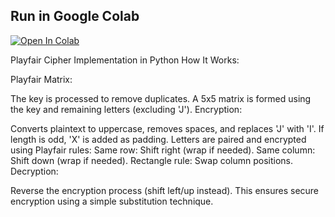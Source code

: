 ## Run in Google Colab
[![Open In Colab](https://colab.research.google.com/assets/colab-badge.svg)](https://colab.research.google.com/drive/1SQ3Kc-VBKZz_eAbKvTQah0tZpydDsg-O?usp=sharing)

Playfair Cipher Implementation in Python
How It Works:

Playfair Matrix:

The key is processed to remove duplicates.
A 5x5 matrix is formed using the key and remaining letters (excluding 'J').
Encryption:

Converts plaintext to uppercase, removes spaces, and replaces 'J' with 'I'.
If length is odd, 'X' is added as padding.
Letters are paired and encrypted using Playfair rules:
Same row: Shift right (wrap if needed).
Same column: Shift down (wrap if needed).
Rectangle rule: Swap column positions.
Decryption:

Reverse the encryption process (shift left/up instead).
This ensures secure encryption using a simple substitution technique.
